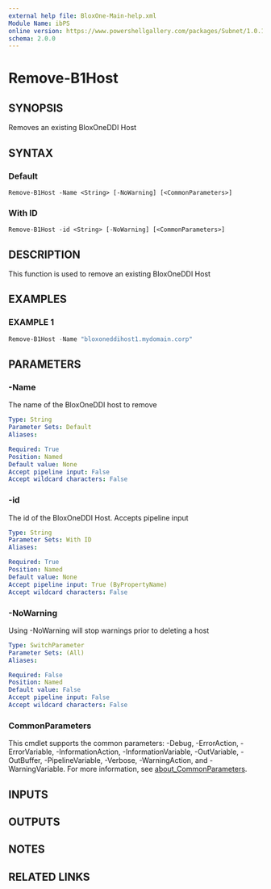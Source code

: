 ```yaml
---
external help file: BloxOne-Main-help.xml
Module Name: ibPS
online version: https://www.powershellgallery.com/packages/Subnet/1.0.14/Content/Public%5CGet-Subnet.ps1
schema: 2.0.0
---
```


# Remove-B1Host

## SYNOPSIS
Removes an existing BloxOneDDI Host

## SYNTAX

### Default
```
Remove-B1Host -Name <String> [-NoWarning] [<CommonParameters>]
```

### With ID
```
Remove-B1Host -id <String> [-NoWarning] [<CommonParameters>]
```

## DESCRIPTION
This function is used to remove an existing BloxOneDDI Host

## EXAMPLES

### EXAMPLE 1
```powershell
Remove-B1Host -Name "bloxoneddihost1.mydomain.corp"
```

## PARAMETERS

### -Name
The name of the BloxOneDDI host to remove

```yaml
Type: String
Parameter Sets: Default
Aliases:

Required: True
Position: Named
Default value: None
Accept pipeline input: False
Accept wildcard characters: False
```

### -id
The id of the BloxOneDDI Host.
Accepts pipeline input

```yaml
Type: String
Parameter Sets: With ID
Aliases:

Required: True
Position: Named
Default value: None
Accept pipeline input: True (ByPropertyName)
Accept wildcard characters: False
```

### -NoWarning
Using -NoWarning will stop warnings prior to deleting a host

```yaml
Type: SwitchParameter
Parameter Sets: (All)
Aliases:

Required: False
Position: Named
Default value: False
Accept pipeline input: False
Accept wildcard characters: False
```

### CommonParameters
This cmdlet supports the common parameters: -Debug, -ErrorAction, -ErrorVariable, -InformationAction, -InformationVariable, -OutVariable, -OutBuffer, -PipelineVariable, -Verbose, -WarningAction, and -WarningVariable. For more information, see [about_CommonParameters](http://go.microsoft.com/fwlink/?LinkID=113216).

## INPUTS

## OUTPUTS

## NOTES

## RELATED LINKS
